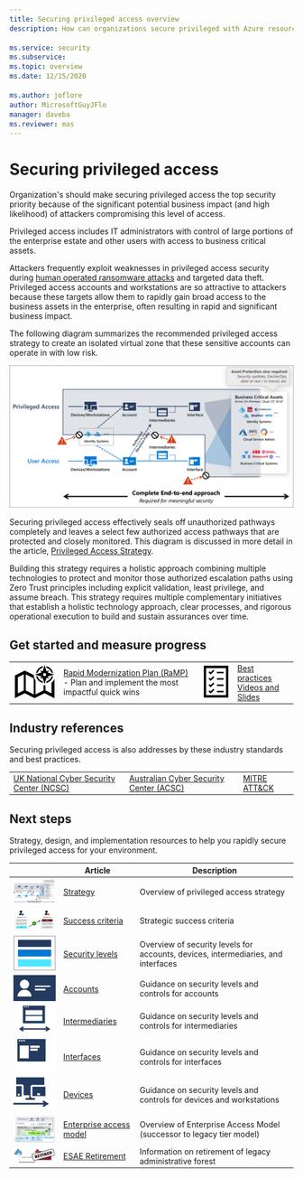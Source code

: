```yaml
---
title: Securing privileged access overview
description: How can organizations secure privileged with Azure resources?

ms.service: security
ms.subservice: 
ms.topic: overview
ms.date: 12/15/2020

ms.author: joflore
author: MicrosoftGuyJFlo
manager: daveba
ms.reviewer: mas
---
```

# Securing privileged access

Organization's should make securing privileged access the top security priority because of the significant potential business impact (and high likelihood) of attackers compromising this level of access.

Privileged access includes IT administrators with control of large portions of the enterprise estate and other users with access to business critical assets. 

Attackers frequently exploit weaknesses in privileged access security during [human operated ransomware attacks](https://www.microsoft.com/security/blog/2020/03/05/human-operated-ransomware-attacks-a-preventable-disaster/) and targeted data theft. Privileged access accounts and workstations are so attractive to attackers because these targets allow them to rapidly gain broad access to the business assets in the enterprise, often resulting in rapid and significant business impact.

The following diagram summarizes the recommended privileged access strategy to create an isolated virtual zone that these sensitive accounts can operate in with low risk. 

![An end to end approach is required for meaningful security](./media/overview/end-to-end-approach.png)

Securing privileged access effectively seals off unauthorized pathways completely and leaves a select few authorized access pathways that are protected and closely monitored. This diagram is discussed in more detail in the article, [Privileged Access Strategy](privileged-access-strategy.md).

Building this strategy requires a holistic approach combining multiple technologies to protect and monitor those authorized escalation paths using Zero Trust principles including explicit validation, least privilege, and assume breach. This strategy requires multiple complementary initiatives that establish a holistic technology approach, clear processes, and rigorous operational execution to build and sustain assurances over time. 

## Get started and measure progress

|   |   |   |   |
| --- | --- | --- | --- |
| ![Rapid Modernization Plan](./media/overview/ramp.png) | [Rapid Modernization Plan (RaMP)](security-rapid-modernization-plan.md) <br/> - Plan and implement the most impactful quick wins | ![Best practices checklist](./media/overview/checklist.png) | [Best practices](/security/compass/critical-impact-accounts) <br/> [Videos and Slides](https://docs.microsoft.com/security/compass/administration-videos-and-decks) |

## Industry references

Securing privileged access is also addresses by these industry standards and best practices.

|   |   |   |
| --- | --- | --- |
| [UK National Cyber Security Center (NCSC)](https://www.ncsc.gov.uk/collection/secure-system-administration) | [Australian Cyber Security Center (ACSC)](https://www.cyber.gov.au/acsc/view-all-content/publications/secure-administration) | [MITRE ATT&CK](https://attack.mitre.org/mitigations/M1026/) |

## Next steps

Strategy, design, and implementation resources to help you rapidly secure privileged access for your environment.

| | Article | Description |
| :---: | --- | --- |
| ![Strategy doc](./media/overview/strategy.png) | [Strategy](privileged-access-strategy.md) | Overview of privileged access strategy |
| ![Success criteria doc](./media/overview/success.png) | [Success criteria](privileged-access-success-criteria.md) | Strategic success criteria |
| ![Security levels doc](./media/overview/security-levels.png) | [Security levels](privileged-access-security-levels.md) | Overview of security levels for accounts, devices, intermediaries, and interfaces |
| ![Account doc](./media/overview/accounts.png) | [Accounts](privileged-access-accounts.md) | Guidance on security levels and controls for accounts |
| ![Intermediaries doc](./media/overview/intermediaries.png) | [Intermediaries](privileged-access-intermediaries.md) | Guidance on security levels and controls for intermediaries |
| ![Interfaces doc](./media/overview/interfaces.png) | [Interfaces](privileged-access-interfaces.md) | Guidance on security levels and controls for interfaces |
| ![Devices doc](./media/overview/devices.png) | [Devices](privileged-access-devices.md) | Guidance on security levels and controls for devices and workstations |
| ![Enterprise access model doc](./media/overview/access-model.png) | [Enterprise access model](privileged-access-access-model.md) | Overview of Enterprise Access Model (successor to legacy tier model) |
| ![Retiring ESAE doc](./media/overview/esae-retirement.png) | [ESAE Retirement](esae-retirement.md) | Information on retirement of legacy administrative forest |
